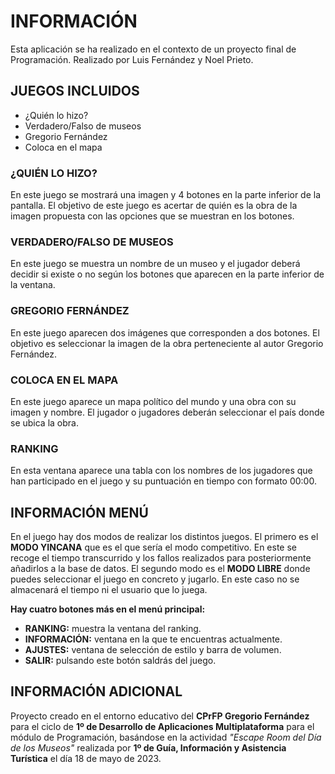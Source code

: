 # INFORMACIÓN
Esta aplicación se ha realizado en el contexto de un proyecto final de Programación. Realizado por Luis Fernández y Noel Prieto.

## JUEGOS INCLUIDOS
- ¿Quién lo hizo?
- Verdadero/Falso de museos
- Gregorio Fernández
- Coloca en el mapa

### ¿QUIÉN LO HIZO?
En este juego se mostrará una imagen y 4 botones en la parte inferior de la pantalla. El objetivo de este juego
es acertar de quién es la obra de la imagen propuesta con las opciones que se muestran en los botones.

### VERDADERO/FALSO DE MUSEOS
En este juego se muestra un nombre de un museo y el jugador deberá decidir si existe o no según los botones que
aparecen en la parte inferior de la ventana.

### GREGORIO FERNÁNDEZ
En este juego aparecen dos imágenes que corresponden a dos botones. El objetivo es seleccionar la imagen de la
obra perteneciente al autor Gregorio Fernández.

### COLOCA EN EL MAPA
En este juego aparece un mapa político del mundo y una obra con su imagen y nombre. El jugador o jugadores
deberán seleccionar el país donde se ubica la obra.

### RANKING
En esta ventana aparece una tabla con los nombres de los jugadores que han participado en el juego y su puntuación 
en tiempo con formato 00:00.

## INFORMACIÓN MENÚ
En el juego hay dos modos de realizar los distintos juegos. El primero es el **MODO YINCANA** que es el que
sería el modo competitivo. En este se recoge el tiempo transcurrido y los fallos realizados para posteriormente añadirlos a la base de datos. 
El segundo modo es el **MODO LIBRE** donde puedes seleccionar el juego en concreto y jugarlo. En este caso no se almacenará el tiempo ni el usuario que lo juega.

**Hay cuatro botones más en el menú principal:**
- **RANKING:** muestra la ventana del ranking.
- **INFORMACIÓN:** ventana en la que te encuentras actualmente.
- **AJUSTES:** ventana de selección de estilo y barra de volumen.
- **SALIR:** pulsando este botón saldrás del juego.

## INFORMACIÓN ADICIONAL
Proyecto creado en el entorno educativo del **CPrFP Gregorio Fernández** para el ciclo de **1º de Desarrollo de Aplicaciones Multiplataforma** 
para el módulo de Programación, basándose en la actividad *"Escape Room del Día de los Museos"* realizada
por **1º de Guía, Información y Asistencia Turística** el día 18 de mayo de 2023.
